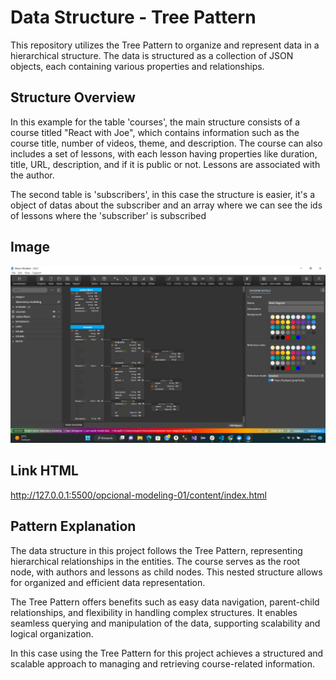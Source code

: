 # Data Structure - Tree Pattern

This repository utilizes the Tree Pattern to organize and represent data in a hierarchical structure. The data is structured as a collection of JSON objects, each containing various properties and relationships.

## Structure Overview

In this example for the table 'courses', the main structure consists of a course titled "React with Joe", which contains information such as the course title, number of videos, theme, and description. The course can also includes a set of lessons, with each lesson having properties like duration, title, URL, description, and if it is public or not. Lessons are associated with the author.

The second table is 'subscribers', in this case the structure is easier, it's a object of datas about the subscriber and an array where we can see the ids of lessons where the 'subscriber' is subscribed

## Image

![image](./content/gallery/optional-modeling-01.png)


## Link HTML

http://127.0.0.1:5500/opcional-modeling-01/content/index.html


## Pattern Explanation

The data structure in this project follows the Tree Pattern, representing hierarchical relationships in the entities. The course serves as the root node, with authors and lessons as child nodes. This nested structure allows for organized and efficient data representation.

The Tree Pattern offers benefits such as easy data navigation, parent-child relationships, and flexibility in handling complex structures. It enables seamless querying and manipulation of the data, supporting scalability and logical organization.

In this case using the Tree Pattern for this project achieves a structured and scalable approach to managing and retrieving course-related information.